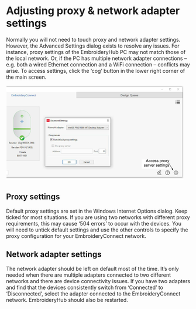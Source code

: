 # Adjusting proxy & network adapter settings

Normally you will not need to touch proxy and network adapter settings. However, the Advanced Settings dialog exists to resolve any issues. For instance, proxy settings of the EmbroideryHub PC may not match those of the local network. Or, if the PC has multiple network adapter connections – e.g. both a wired Ethernet connection and a WiFi connection – conflicts may arise. To access settings, click the ‘cog’ button in the lower right corner of the main screen.

![AdvancedSettings.png](assets/AdvancedSettings.png)

## Proxy settings

Default proxy settings are set in the Windows Internet Options dialog. Keep ticked for most situations. If you are using two networks with different proxy requirements, this may cause ‘504 errors’ to occur with the devices. You will need to untick default settings and use the other controls to specify the proxy configuration for your EmbroideryConnect network.

## Network adapter settings

The network adapter should be left on default most of the time. It’s only needed when there are multiple adapters connected to two different networks and there are device connectivity issues. If you have two adapters and find that the devices consistently switch from ‘Connected’ to ‘Disconnected’, select the adapter connected to the EmbroideryConnect network. EmbroideryHub should also be restarted.
